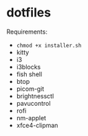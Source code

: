# dotfiles
Requirements:
- `chmod +x installer.sh`
- kitty
- i3
- i3blocks
- fish shell
- btop
- picom-git
- brightnessctl
- pavucontrol
- rofi
- nm-applet
- xfce4-clipman
